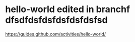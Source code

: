 # hello-world edited in branchf  dfsdfdsfdsfdsfdsfdsfsd
https://guides.github.com/activities/hello-world/
